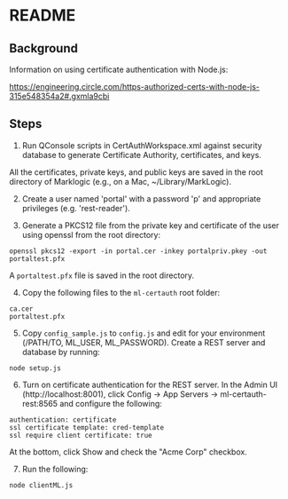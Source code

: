 # README

## Background

Information on using certificate authentication with Node.js:

https://engineering.circle.com/https-authorized-certs-with-node-js-315e548354a2#.gxmla9cbi

## Steps

1. Run QConsole scripts in CertAuthWorkspace.xml against security database to generate Certificate Authority, certificates, and keys.

All the certificates, private keys, and public keys are saved in the root directory of Marklogic (e.g., on a Mac, ~/Library/MarkLogic).

2. Create a user named 'portal' with a password 'p' and appropriate privileges (e.g. 'rest-reader').

3. Generate a PKCS12 file from the private key and certificate of the user using openssl from the root directory:

`openssl pkcs12 -export -in portal.cer -inkey portalpriv.pkey -out portaltest.pfx`

A `portaltest.pfx` file is saved in the root directory.

4. Copy the following files to the `ml-certauth` root folder:
```
ca.cer
portaltest.pfx
```
5. Copy `config_sample.js` to `config.js` and edit for your environment (/PATH/TO, ML_USER, ML_PASSWORD). Create a REST server and database by running:
```
node setup.js
```
6. Turn on certificate authentication for the REST server. In the Admin UI (http://localhost:8001), click Config -> App Servers -> ml-certauth-rest:8565 and configure the following:
```
authentication: certificate
ssl certificate template: cred-template
ssl require client certificate: true
```
At the bottom, click Show and check the "Acme Corp" checkbox.

7. Run the following:
```
node clientML.js
```

